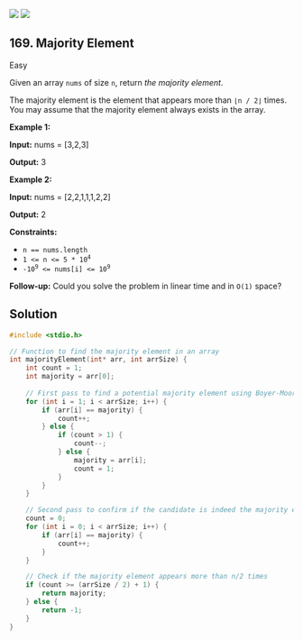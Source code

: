 [![](https://img.shields.io/github/stars/LeetCode-in-C/LeetCode-in-C?label=Stars&style=flat-square)](https://github.com/LeetCode-in-C/LeetCode-in-C)
[![](https://img.shields.io/github/forks/LeetCode-in-C/LeetCode-in-C?label=Fork%20me%20on%20GitHub%20&style=flat-square)](https://github.com/LeetCode-in-C/LeetCode-in-C/fork)

## 169\. Majority Element

Easy

Given an array `nums` of size `n`, return _the majority element_.

The majority element is the element that appears more than `⌊n / 2⌋` times. You may assume that the majority element always exists in the array.

**Example 1:**

**Input:** nums = [3,2,3]

**Output:** 3

**Example 2:**

**Input:** nums = [2,2,1,1,1,2,2]

**Output:** 2

**Constraints:**

*   `n == nums.length`
*   <code>1 <= n <= 5 * 10<sup>4</sup></code>
*   <code>-10<sup>9</sup> <= nums[i] <= 10<sup>9</sup></code>

**Follow-up:** Could you solve the problem in linear time and in `O(1)` space?

## Solution

```c
#include <stdio.h>

// Function to find the majority element in an array
int majorityElement(int* arr, int arrSize) {
    int count = 1;
    int majority = arr[0];
    
    // First pass to find a potential majority element using Boyer-Moore Voting Algorithm
    for (int i = 1; i < arrSize; i++) {
        if (arr[i] == majority) {
            count++;
        } else {
            if (count > 1) {
                count--;
            } else {
                majority = arr[i];
                count = 1;
            }
        }
    }

    // Second pass to confirm if the candidate is indeed the majority element
    count = 0;
    for (int i = 0; i < arrSize; i++) {
        if (arr[i] == majority) {
            count++;
        }
    }

    // Check if the majority element appears more than n/2 times
    if (count >= (arrSize / 2) + 1) {
        return majority;
    } else {
        return -1;
    }
}
```